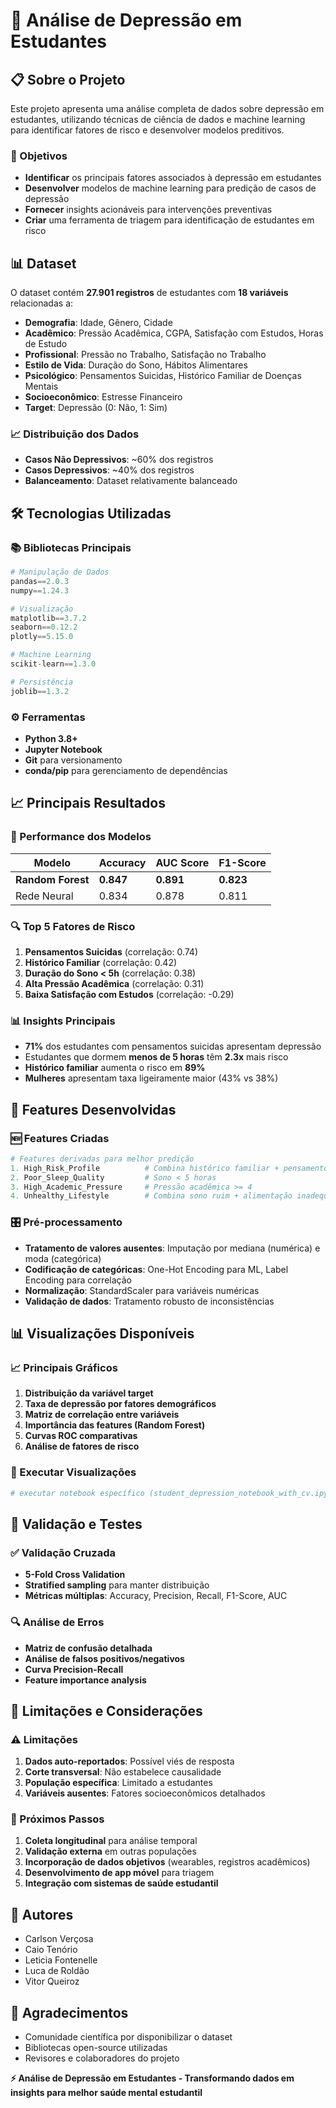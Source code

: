 # 🧠 Análise de Depressão em Estudantes

## 📋 Sobre o Projeto

Este projeto apresenta uma análise completa de dados sobre depressão em estudantes, utilizando técnicas de ciência de dados e machine learning para identificar fatores de risco e desenvolver modelos preditivos.

### 🎯 Objetivos

- **Identificar** os principais fatores associados à depressão em estudantes
- **Desenvolver** modelos de machine learning para predição de casos de depressão
- **Fornecer** insights acionáveis para intervenções preventivas
- **Criar** uma ferramenta de triagem para identificação de estudantes em risco

## 📊 Dataset

O dataset contém **27.901 registros** de estudantes com **18 variáveis** relacionadas a:

- **Demografia**: Idade, Gênero, Cidade
- **Acadêmico**: Pressão Acadêmica, CGPA, Satisfação com Estudos, Horas de Estudo
- **Profissional**: Pressão no Trabalho, Satisfação no Trabalho
- **Estilo de Vida**: Duração do Sono, Hábitos Alimentares
- **Psicológico**: Pensamentos Suicidas, Histórico Familiar de Doenças Mentais
- **Socioeconômico**: Estresse Financeiro
- **Target**: Depressão (0: Não, 1: Sim)

### 📈 Distribuição dos Dados

- **Casos Não Depressivos**: ~60% dos registros
- **Casos Depressivos**: ~40% dos registros
- **Balanceamento**: Dataset relativamente balanceado

## 🛠️ Tecnologias Utilizadas

### 📚 Bibliotecas Principais

```python
# Manipulação de Dados
pandas==2.0.3
numpy==1.24.3

# Visualização
matplotlib==3.7.2
seaborn==0.12.2
plotly==5.15.0

# Machine Learning
scikit-learn==1.3.0

# Persistência
joblib==1.3.2
```

### ⚙️ Ferramentas

- **Python 3.8+**
- **Jupyter Notebook**
- **Git** para versionamento
- **conda/pip** para gerenciamento de dependências

## 📈 Principais Resultados

### 🎯 Performance dos Modelos

| Modelo | Accuracy | AUC Score | F1-Score |
|--------|----------|-----------|----------|
| **Random Forest** | **0.847** | **0.891** | **0.823** |
| Rede Neural | 0.834 | 0.878 | 0.811 |

### 🔍 Top 5 Fatores de Risco

1. **Pensamentos Suicidas** (correlação: 0.74)
2. **Histórico Familiar** (correlação: 0.42)
3. **Duração do Sono < 5h** (correlação: 0.38)
4. **Alta Pressão Acadêmica** (correlação: 0.31)
5. **Baixa Satisfação com Estudos** (correlação: -0.29)

### 📊 Insights Principais

- **71%** dos estudantes com pensamentos suicidas apresentam depressão
- Estudantes que dormem **menos de 5 horas** têm **2.3x** mais risco
- **Histórico familiar** aumenta o risco em **89%**
- **Mulheres** apresentam taxa ligeiramente maior (43% vs 38%)

## 🔧 Features Desenvolvidas

### 🆕 Features Criadas

```python
# Features derivadas para melhor predição
1. High_Risk_Profile          # Combina histórico familiar + pensamentos suicidas
2. Poor_Sleep_Quality         # Sono < 5 horas
3. High_Academic_Pressure     # Pressão acadêmica >= 4
4. Unhealthy_Lifestyle        # Combina sono ruim + alimentação inadequada
```

### 🎛️ Pré-processamento

- **Tratamento de valores ausentes**: Imputação por mediana (numérica) e moda (categórica)
- **Codificação de categóricas**: One-Hot Encoding para ML, Label Encoding para correlação
- **Normalização**: StandardScaler para variáveis numéricas
- **Validação de dados**: Tratamento robusto de inconsistências

## 📊 Visualizações Disponíveis

### 📈 Principais Gráficos

1. **Distribuição da variável target**
2. **Taxa de depressão por fatores demográficos**
3. **Matriz de correlação entre variáveis**
4. **Importância das features (Random Forest)**
5. **Curvas ROC comparativas**
6. **Análise de fatores de risco**

### 🎨 Executar Visualizações

```python
# executar notebook específico (student_depression_notebook_with_cv.ipynb)
```

## 🧪 Validação e Testes

### ✅ Validação Cruzada

- **5-Fold Cross Validation**
- **Stratified sampling** para manter distribuição
- **Métricas múltiplas**: Accuracy, Precision, Recall, F1-Score, AUC

### 🔍 Análise de Erros

- **Matriz de confusão detalhada**
- **Análise de falsos positivos/negativos**
- **Curva Precision-Recall**
- **Feature importance analysis**

## 📝 Limitações e Considerações

### ⚠️ Limitações

1. **Dados auto-reportados**: Possível viés de resposta
2. **Corte transversal**: Não estabelece causalidade
3. **População específica**: Limitado a estudantes
4. **Variáveis ausentes**: Fatores socioeconômicos detalhados

### 🎯 Próximos Passos

1. **Coleta longitudinal** para análise temporal
2. **Validação externa** em outras populações
3. **Incorporação de dados objetivos** (wearables, registros acadêmicos)
4. **Desenvolvimento de app móvel** para triagem
5. **Integração com sistemas de saúde estudantil**

## 👥 Autores

- Carlson Verçosa
- Caio Tenório
- Leticia Fontenelle
- Luca de Roldão
- Vitor Queiroz

## 🙏 Agradecimentos

- Comunidade científica por disponibilizar o dataset
- Bibliotecas open-source utilizadas
- Revisores e colaboradores do projeto

**⚡ Análise de Depressão em Estudantes - Transformando dados em insights para melhor saúde mental estudantil**
